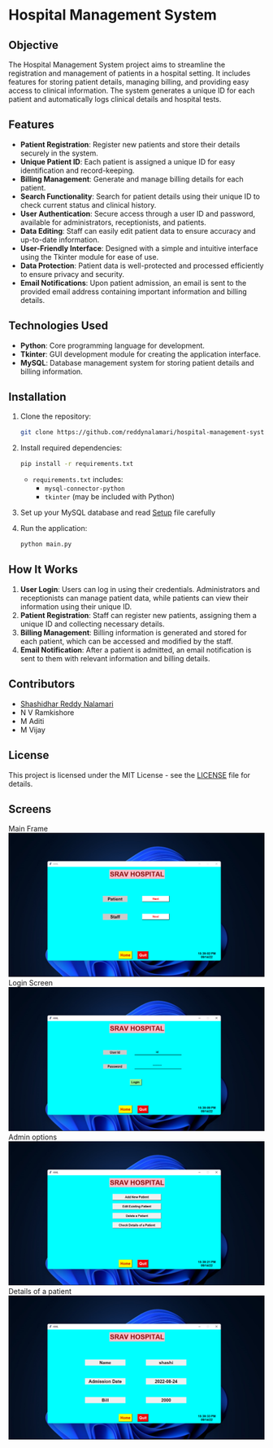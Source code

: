 # Hospital Management System

## Objective
The Hospital Management System project aims to streamline the registration and management of patients in a hospital setting. It includes features for storing patient details, managing billing, and providing easy access to clinical information. The system generates a unique ID for each patient and automatically logs clinical details and hospital tests. 

## Features
- **Patient Registration**: Register new patients and store their details securely in the system.
- **Unique Patient ID**: Each patient is assigned a unique ID for easy identification and record-keeping.
- **Billing Management**: Generate and manage billing details for each patient.
- **Search Functionality**: Search for patient details using their unique ID to check current status and clinical history.
- **User Authentication**: Secure access through a user ID and password, available for administrators, receptionists, and patients.
- **Data Editing**: Staff can easily edit patient data to ensure accuracy and up-to-date information.
- **User-Friendly Interface**: Designed with a simple and intuitive interface using the Tkinter module for ease of use.
- **Data Protection**: Patient data is well-protected and processed efficiently to ensure privacy and security.
- **Email Notifications**: Upon patient admission, an email is sent to the provided email address containing important information and billing details.

## Technologies Used
- **Python**: Core programming language for development.
- **Tkinter**: GUI development module for creating the application interface.
- **MySQL**: Database management system for storing patient details and billing information.

## Installation

1. Clone the repository:
   ```bash
   git clone https://github.com/reddynalamari/hospital-management-system.git
   ```
2. Install required dependencies:
   ```bash
   pip install -r requirements.txt
   ```
   - `requirements.txt` includes:
     - `mysql-connector-python`
     - `tkinter` (may be included with Python)

3. Set up your MySQL database and read [Setup](setup.txt) file carefully

4. Run the application:
   ```bash
   python main.py
   ```

## How It Works

1. **User Login**: Users can log in using their credentials. Administrators and receptionists can manage patient data, while patients can view their information using their unique ID.
2. **Patient Registration**: Staff can register new patients, assigning them a unique ID and collecting necessary details.
3. **Billing Management**: Billing information is generated and stored for each patient, which can be accessed and modified by the staff.
4. **Email Notification**: After a patient is admitted, an email notification is sent to them with relevant information and billing details.

## Contributors
- [Shashidhar Reddy Nalamari](https://github.com/reddynalamari)
- N V Ramkishore
- M Aditi
- M Vijay

## License
This project is licensed under the MIT License - see the [LICENSE](LICENSE) file for details.

## Screens
Main Frame<br>
![Chatbot Interface](./images/Picture1.png)<br>
Login Screen<br>
![Chatbot Interface](./images/Picture2.png)<br>
Admin options<br>
![Chatbot Interface](./images/Picture3.png)<br>
Details of a patient<br>
![Chatbot Interface](./images/Picture4.png)<br>
